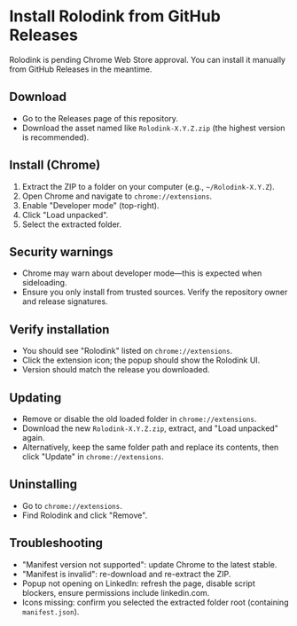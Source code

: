# Install Rolodink from GitHub Releases

Rolodink is pending Chrome Web Store approval. You can install it manually from GitHub Releases in the meantime.

## Download
- Go to the Releases page of this repository.
- Download the asset named like `Rolodink-X.Y.Z.zip` (the highest version is recommended).

## Install (Chrome)
1. Extract the ZIP to a folder on your computer (e.g., `~/Rolodink-X.Y.Z`).
2. Open Chrome and navigate to `chrome://extensions`.
3. Enable "Developer mode" (top-right).
4. Click "Load unpacked".
5. Select the extracted folder.

## Security warnings
- Chrome may warn about developer mode—this is expected when sideloading.
- Ensure you only install from trusted sources. Verify the repository owner and release signatures.

## Verify installation
- You should see "Rolodink" listed on `chrome://extensions`.
- Click the extension icon; the popup should show the Rolodink UI.
- Version should match the release you downloaded.

## Updating
- Remove or disable the old loaded folder in `chrome://extensions`.
- Download the new `Rolodink-X.Y.Z.zip`, extract, and "Load unpacked" again.
- Alternatively, keep the same folder path and replace its contents, then click "Update" in `chrome://extensions`.

## Uninstalling
- Go to `chrome://extensions`.
- Find Rolodink and click "Remove".

## Troubleshooting
- "Manifest version not supported": update Chrome to the latest stable.
- "Manifest is invalid": re-download and re-extract the ZIP.
- Popup not opening on LinkedIn: refresh the page, disable script blockers, ensure permissions include linkedin.com.
- Icons missing: confirm you selected the extracted folder root (containing `manifest.json`).


